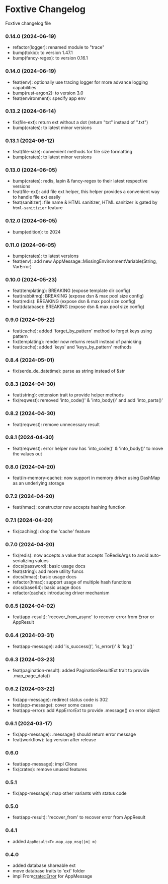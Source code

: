 # Foxtive Changelog
Foxtive changelog file 

### 0.14.0 (2024-06-19)
* refactor(logger): renamed module to "trace"
* bump(tokio): to version 1.47.1
* bump(fancy-regex): to version 0.16.1

### 0.14.0 (2024-06-19)
* feat(env): optionally use tracing logger for more advance logging capabilities
* bump(rust-argon2): to version 3.0
* feat(environment): specify app env

### 0.13.2 (2024-06-14)
* fix(file-ext): return ext without a dot (return "txt" instead of ".txt")
* bump(crates): to latest minor versions

### 0.13.1 (2024-06-12)
* feat(file-size): convenient methods for file size formatting
* bump(crates): to latest minor versions

### 0.13.0 (2024-06-05)
* bump(crates): redis, lapin & fancy-regex to their latest respective versions
* feat(file-ext): add file ext helper, this helper provides a convenient way to handle file ext easily
* feat(sanitizer): file name & HTML sanitizer, HTML sanitizer is gated by `html-sanitizier` feature

### 0.12.0 (2024-06-05)
* bump(edition): to 2024

### 0.11.0 (2024-06-05)
* bump(crates): to latest versions
* feat(env): add new AppMessage::MissingEnvironmentVariable(String, VarError)

### 0.10.0 (2024-05-23)
* feat(templating): BREAKING (expose template dir config)
* feat(rabbitmq): BREAKING (expose dsn & max pool size config)
* feat(redis): BREAKING (expose dsn & max pool size config)
* feat(database): BREAKING (expose dsn & max pool size config)

### 0.9.0 (2024-05-22)
* feat(cache): added 'forget_by_pattern' method to forget keys using pattern
* fix(templating): render now returns result instead of panicking
* feat(cache): added 'keys' and 'keys_by_pattern' methods

### 0.8.4 (2024-05-01)
* fix(serde_de_datetime): parse as string instead of &str

### 0.8.3 (2024-04-30)
* feat(string): extension trait to provide helper methods
* fix(reqwest): removed 'into_code()' & 'into_body()' and add 'into_parts()'

### 0.8.2 (2024-04-30)
* feat(reqwest): remove unnecessary result

### 0.8.1 (2024-04-30)
* feat(reqwest): error helper now has 'into_code()' & 'into_body()' to move the values out

### 0.8.0 (2024-04-20)
* feat(in-memory-cache): now support in memory driver using DashMap as an underlying storage

### 0.7.2 (2024-04-20)
* feat(hmac): constructor now accepts hashing function

### 0.7.1 (2024-04-20)
* fix(caching): drop the 'cache' feature

### 0.7.0 (2024-04-20)
* fix(redis): now accepts a value that accepts ToRedisArgs to avoid auto-serializing values
* docs(password): basic usage docs
* feat(string): add more utility funcs
* docs(hmac): basic usage docs
* refactor(hmac): support usage of multiple hash functions
* docs(base64): basic usage docs
* refactor(cache): introducing driver mechanism

### 0.6.5 (2024-04-02)
* feat(app-result): 'recover_from_async' to recover error from Error or AppResult<T>

### 0.6.4 (2024-03-31)
* feat(app-message): add 'is_success()', 'is_error()' & 'log()'

### 0.6.3 (2024-03-23)
* feat(pagination-result): added PaginationResultExt trait to provide .map_page_data()

### 0.6.2 (2024-03-22)
* fix(app-message): redirect status code is 302
* test(app-message): cover some cases
* feat(app-error): add AppErrorExt to provide .message() on error object

### 0.6.1 (2024-03-17)
* fix(app-message): .message() should return error message
* feat(workflow): tag version after release

### 0.6.0
* feat(app-message): impl Clone
* fix(crates): remove unused features

### 0.5.1
* fix(app-message): map other variants with status code

### 0.5.0
* feat(app-result): 'recover_from' to recover error from AppResult<T>

### 0.4.1
* added `AppResult<T>.map_app_msg(|m| m)`

### 0.4.0
* added database shareable ext
* move database traits to 'ext' folder
* impl From<crate::Error> for AppMessage 